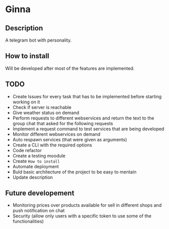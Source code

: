 # Ginna

## Description

A telegram bot with personality.

## How to install

Will be developed after most of the features are implemented.

## TODO

- Create Issues for every task that has to be implemented before starting working on it
- Check if server is reachable 
- Give weather status on demand
- Perform requests to different webservices and return the text to the group chat that asked for the following requests
- Implement a request command to test services that are being developed
- Monitor different webservices on demand
- Auto respawn services (that were given as arguments)
- Create a CLI with the required options
- Code refactor
- Create a testing moodule
- Create ``How to install ``
- Automate deployment
- Buld basic architecture of the project to be easy to mentain
- Update description


## Future developement

- Monitoring prices over products available for sell in different shops and push notification on chat
- Security (allow only users with a specific token to use some of the functionalities)